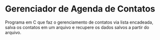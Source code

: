 # Gerenciador de Agenda de Contatos
 Programa em C que faz o gerenciamento de contatos via lista encadeada,  salva os contatos em um arquivo e recupere os dados salvos a partir do arquivo. 
